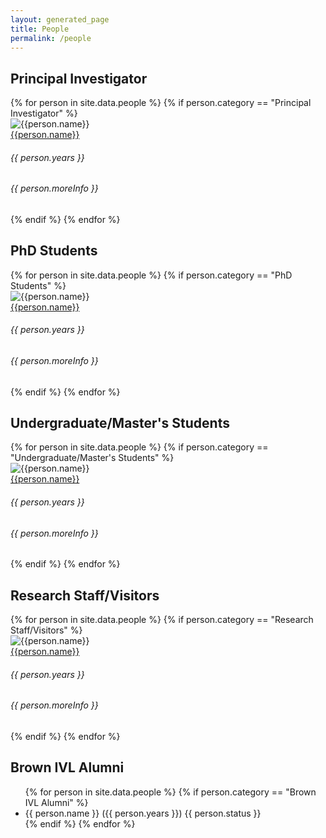 ```yaml
---
layout: generated_page
title: People
permalink: /people
---
```


## Principal Investigator

<!-- TODO: change link to be on click of card -->
<!-- TODO: figure out if there's a way to set formatting via layout based on md tag -->

<div class="people-category">
    {% for person in site.data.people %}
        {% if person.category == "Principal Investigator" %}
        <div class="card person-item">
            <img class="card-img-top person-image" src="assets/{{ person.imgPath }}" alt="{{person.name}}">
            <div class="card-body">
                <a href="{{person.link}}" target="_blank" class="card-title">{{person.name}}</a>
                <div class="card-text"> 
                    <h6>{{ person.years }} </h6>
                    <h6>{{ person.moreInfo }} </h6>
                </div>
            </div>
        </div>
        {% endif %}
    {% endfor %}
</div>

## PhD Students

<div class="people-category">
    {% for person in site.data.people %}
        {% if person.category == "PhD Students" %}
        <div class="card person-item">
            <img class="card-img-top person-image" src="assets/{{ person.imgPath }}" alt="{{person.name}}">
            <div class="card-body">
                <a href="{{person.link}}" target="_blank" class="card-title">{{person.name}}</a>
                <div class="card-text"> 
                    <h6>{{ person.years }} </h6>
                    <h6>{{ person.moreInfo }} </h6>
                </div>
            </div>
        </div>
        {% endif %}
    {% endfor %}
</div>

## Undergraduate/Master's Students

<div class="row people-category">
    {% for person in site.data.people %}
        {% if person.category == "Undergraduate/Master's Students" %}
        <div class="card person-item">
            <img class="card-img-top person-image" src="assets/{{ person.imgPath }}" alt="{{person.name}}">
            <div class="card-body">
                <a href="{{person.link}}" target="_blank" class="card-title">{{person.name}}</a>
                <div class="card-text"> 
                    <h6>{{ person.years }} </h6>
                    <h6>{{ person.moreInfo }} </h6>
                </div>
            </div>
        </div>
        {% endif %}
    {% endfor %}
</div>

## Research Staff/Visitors

<div class="row people-category">
    {% for person in site.data.people %}
        {% if person.category == "Research Staff/Visitors" %}
        <div class="card person-item">
            <img class="card-img-top person-image" src="assets/{{ person.imgPath }}" alt="{{person.name}}">
            <div class="card-body">
                <a href="{{person.link}}" target="_blank" class="card-title">{{person.name}}</a>
                <div class="card-text"> 
                    <h6>{{ person.years }} </h6>
                    <h6>{{ person.moreInfo }} </h6>
                </div>
            </div>
        </div>
        {% endif %}
    {% endfor %}
</div>

## Brown IVL Alumni

<ul>
    {% for person in site.data.people %} 
        {% if person.category == "Brown IVL Alumni" %}
        <li>
            {{ person.name }}
            ({{ person.years }}) 
            {{ person.status }}
        </li>
        {% endif %}
    {% endfor %}
</ul>

<!-- TODO: style items -->
